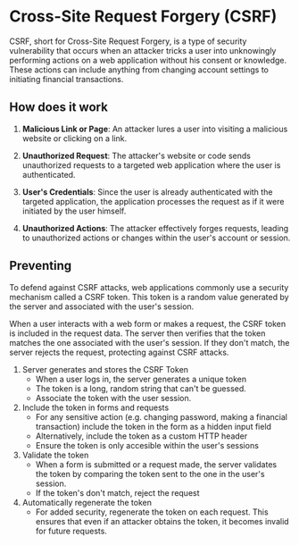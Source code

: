 # Cross-Site Request Forgery (CSRF)

CSRF, short for Cross-Site Request Forgery, is a type of security vulnerability that occurs when an attacker tricks a user into unknowingly performing actions on a web application without his consent or knowledge. These actions can include anything from changing account settings to initiating financial transactions.

## How does it work

1. **Malicious Link or Page**: An attacker lures a user into visiting a malicious website or clicking on a link.

1. **Unauthorized Request**: The attacker's website or code sends unauthorized requests to a targeted web application where the user is authenticated.

1. **User's Credentials**: Since the user is already authenticated with the targeted application, the application processes the request as if it were initiated by the user himself.

1. **Unauthorized Actions**: The attacker effectively forges requests, leading to unauthorized actions or changes within the user's account or session.


## Preventing

To defend against CSRF attacks, web applications commonly use a security mechanism called a CSRF token. This token is a random value generated by the server and associated with the user's session.

When a user interacts with a web form or makes a request, the CSRF token is included in the request data. The server then verifies that the token matches the one associated with the user's session. If they don't match, the server rejects the request, protecting against CSRF attacks.

1. Server generates and stores the CSRF Token
	* When a user logs in, the server generates a unique token
	* The token is a long, random string that can't be guessed.
	* Associate the token with the user session.
1. Include the token in forms and requests
	* For any sensitive action (e.g. changing password, making a financial transaction) include the token in the form as a hidden input field
	* Alternatively, include the token as a custom HTTP header
	* Ensure the token is only accesible within the user's sessions
2. Validate the token
	* When a form is submitted or a request made, the server validates the token by comparing the token sent to the one in the user's session.
	* If the token's don't match, reject the request
3. Automatically regenerate the token
	* For added security, regenerate the token on each request. This ensures that even if an attacker obtains the token, it becomes invalid for future requests.
